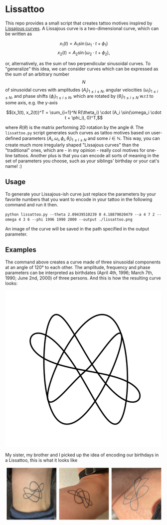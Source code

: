 # Lissattoo
 
This repo provides a small script that creates tattoo motives inspired by [Lissajous curves](https://de.wikipedia.org/wiki/Lissajous-Figur).
A Lissajous curve is a two-dimensional curve, which can be written as

$$x_1(t) = A_1 \sin(\omega_1 \cdot t + \phi_1)$$
$$x_2(t) = A_2 \sin(\omega_2 \cdot t + \phi_2),$$

or, alternatively, as the sum of two perpendicular sinusoidal curves. To "generalize" this
idea, we can consider curves which can be expressed as the sum of an arbitrary number $$N$$ of sinusoidal curves with amplitudes $(A_i)_ {1 \leq i \leq N}$, angular velocities $(\omega_i)_ {1\leq i \leq N}$, 
and phase shifts $(\phi_i)_ {1\leq i \leq N}$, which are rotated by $(\theta_i)_ {1\leq i \leq N}$ w.r.t to some axis, e.g. the y-axis

$$(x_1(t), x_2(t))^T = \sum_{i=1}^N R(\theta_i) \cdot (A_i \sin(\omega_i \cdot t + \phi_i), 0)^T,$$

where $R(\theta)$ is the matrix performing 2D rotation by the angle $\theta$. The `lissattoo.py` script generates such curves as tattoo motives based on user-defined
parameters $(A_i, \omega_i, \phi_i, \theta_i)_{1 \leq i \leq N}$ and some $i \in \mathbb{N}$.
This way, you can create much more irregularly shaped "Lissajous curves" than the "traditional" ones, 
which are - in my opinion - really cool motives for one-line tattoos. Another plus is that
you can encode all sorts of meaning in the set of parameters you choose, such as your siblings' birthday 
or your cat's name! :)

## Usage
To generate your Lissajous-ish curve just replace the parameters by your favorite numbers that you 
want to encode in your tattoo in the following command and run it then. 

```
python lissattoo.py --theta 2.09439510239 0 4.18879020479 --a 4 7 2 --omega 4 3 6 --phi 1996 1990 2000 --output ./lissattoo.png
```

An image of the curve will be saved in the path specified in the output parameter.

## Examples
The command above creates a curve made of three sinusoidal components at an angle of 120° to each other.
The amplitude, frequency and phase parameters can be interpreted as birthdates (April 4th, 1996; March 7th, 1990; June 2nd, 2000) of three persons. And this is how the resulting curve looks:

![image](./lissattoo.png)

My sister, my brother and I picked up the idea of encoding our birthdays in a Lissattoo,
this is what it looks like

![image](./lissattoo_real.png)

